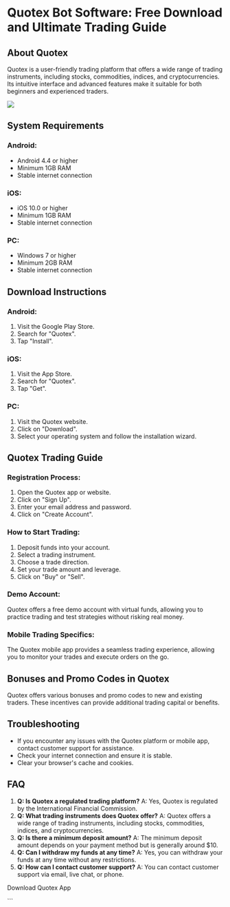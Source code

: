 # Quotex Bot Software: Free Download and Ultimate Trading Guide

## About Quotex

Quotex is a user-friendly trading platform that offers a wide range of
trading instruments, including stocks, commodities, indices, and
cryptocurrencies. Its intuitive interface and advanced features make it
suitable for both beginners and experienced traders.

[![](https://static.quotex.io/files/10_en/300_250.jpg)](https://traff.sbs/brokerqxlid)

## System Requirements

### Android:

-   Android 4.4 or higher
-   Minimum 1GB RAM
-   Stable internet connection

### iOS:

-   iOS 10.0 or higher
-   Minimum 1GB RAM
-   Stable internet connection

### PC:

-   Windows 7 or higher
-   Minimum 2GB RAM
-   Stable internet connection

## Download Instructions

### Android:

1.  Visit the Google Play Store.
2.  Search for "Quotex".
3.  Tap "Install".

### iOS:

1.  Visit the App Store.
2.  Search for "Quotex".
3.  Tap "Get".

### PC:

1.  Visit the Quotex website.
2.  Click on "Download".
3.  Select your operating system and follow the installation wizard.

## Quotex Trading Guide

### Registration Process:

1.  Open the Quotex app or website.
2.  Click on "Sign Up".
3.  Enter your email address and password.
4.  Click on "Create Account".

### How to Start Trading:

1.  Deposit funds into your account.
2.  Select a trading instrument.
3.  Choose a trade direction.
4.  Set your trade amount and leverage.
5.  Click on "Buy" or "Sell".

### Demo Account:

Quotex offers a free demo account with virtual funds, allowing you to
practice trading and test strategies without risking real money.

### Mobile Trading Specifics:

The Quotex mobile app provides a seamless trading experience, allowing
you to monitor your trades and execute orders on the go.

## Bonuses and Promo Codes in Quotex

Quotex offers various bonuses and promo codes to new and existing
traders. These incentives can provide additional trading capital or
benefits.

## Troubleshooting

-   If you encounter any issues with the Quotex platform or mobile app,
    contact customer support for assistance.
-   Check your internet connection and ensure it is stable.
-   Clear your browser\'s cache and cookies.

## FAQ

1.  **Q: Is Quotex a regulated trading platform?** A: Yes, Quotex is
    regulated by the International Financial Commission.
2.  **Q: What trading instruments does Quotex offer?** A: Quotex offers
    a wide range of trading instruments, including stocks, commodities,
    indices, and cryptocurrencies.
3.  **Q: Is there a minimum deposit amount?** A: The minimum deposit
    amount depends on your payment method but is generally around \$10.
4.  **Q: Can I withdraw my funds at any time?** A: Yes, you can withdraw
    your funds at any time without any restrictions.
5.  **Q: How can I contact customer support?** A: You can contact
    customer support via email, live chat, or phone.

Download Quotex App

\`\`\`


